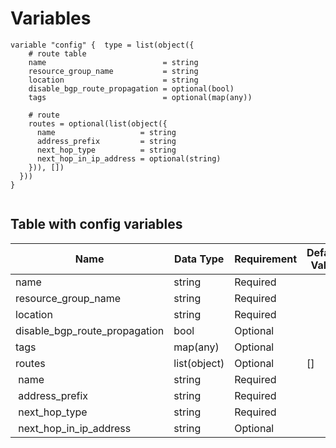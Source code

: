 # Variables

```
variable "config" {  type = list(object({
    # route table
    name                          = string
    resource_group_name           = string
    location                      = string
    disable_bgp_route_propagation = optional(bool)
    tags                          = optional(map(any))

    # route
    routes = optional(list(object({
      name                   = string
      address_prefix         = string
      next_hop_type          = string
      next_hop_in_ip_address = optional(string)
    })), [])
  }))
}


```


## Table with config variables

| Name | Data Type | Requirement | Default Value | Comment |
| ------- | --------- | ----------- | ------------- | ------- |
|name | string | Required |  |  |
|resource_group_name | string | Required |  |  |
|location | string | Required |  |  |
|disable_bgp_route_propagation | bool | Optional |  |  |
|tags | map(any) | Optional |  |  |
|routes | list(object) | Optional | [] |  |
|&nbsp;name | string | Required |  |  |
|&nbsp;address_prefix | string | Required |  |  |
|&nbsp;next_hop_type | string | Required |  |  |
|&nbsp;next_hop_in_ip_address | string | Optional |  |  |


